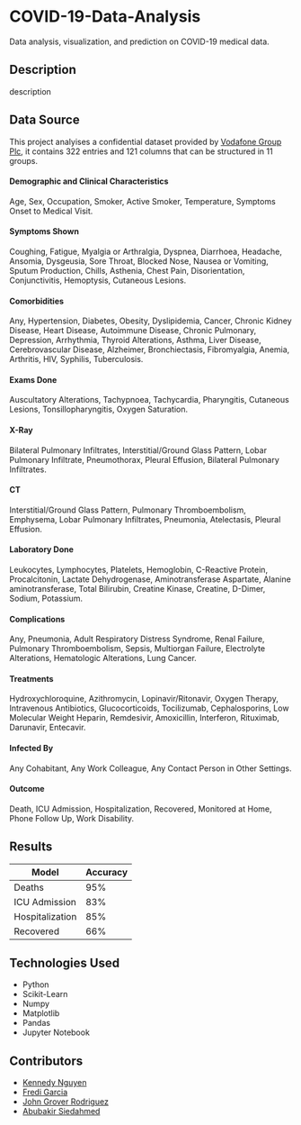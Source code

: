 # COVID-19-Data-Analysis
Data analysis, visualization, and prediction on COVID-19 medical data.

## Description

description

## Data Source

This project analyises a confidential dataset provided by [Vodafone Group Plc](https://www.vodafone.com/), it contains 322 entries and 121 columns that can be structured in 11 groups.

#### Demographic and Clinical Characteristics

Age, Sex, Occupation, Smoker, Active Smoker, Temperature, Symptoms Onset to Medical Visit.

#### Symptoms Shown

Coughing, Fatigue, Myalgia or Arthralgia, Dyspnea, Diarrhoea, Headache, Ansomia, Dysgeusia, Sore Throat, Blocked Nose, Nausea or Vomiting, Sputum Production, Chills, Asthenia, Chest Pain, Disorientation, Conjunctivitis, Hemoptysis, Cutaneous Lesions.

#### Comorbidities

Any, Hypertension, Diabetes, Obesity, Dyslipidemia, Cancer, Chronic Kidney Disease, Heart Disease, Autoimmune Disease, Chronic Pulmonary, Depression, Arrhythmia, Thyroid Alterations, Asthma, Liver Disease,  Cerebrovascular Disease, Alzheimer, Bronchiectasis, Fibromyalgia, Anemia, Arthritis, HIV, Syphilis, Tuberculosis.

#### Exams Done

Auscultatory Alterations, Tachypnoea, Tachycardia, Pharyngitis, Cutaneous Lesions, Tonsillopharyngitis, Oxygen Saturation.

#### X-Ray

Bilateral Pulmonary Infiltrates, Interstitial/Ground Glass Pattern, Lobar Pulmonary Infiltrate, Pneumothorax, Pleural Effusion, Bilateral Pulmonary Infiltrates.

#### CT

Interstitial/Ground Glass Pattern, Pulmonary Thromboembolism, Emphysema, Lobar Pulmonary Infiltrates, Pneumonia, Atelectasis, Pleural Effusion. 

#### Laboratory Done

Leukocytes, Lymphocytes, Platelets, Hemoglobin, C-Reactive Protein, Procalcitonin, Lactate Dehydrogenase, Aminotransferase Aspartate, Alanine aminotransferase, Total Bilirubin, Creatine Kinase, Creatine, D-Dimer, Sodium, Potassium. 

#### Complications

Any, Pneumonia, Adult Respiratory Distress Syndrome, Renal Failure, Pulmonary Thromboembolism, Sepsis, Multiorgan Failure, Electrolyte Alterations, Hematologic Alterations, Lung Cancer.

#### Treatments

Hydroxychloroquine, Azithromycin, Lopinavir/Ritonavir, Oxygen Therapy, Intravenous Antibiotics, Glucocorticoids, Tocilizumab, Cephalosporins, Low Molecular Weight Heparin, Remdesivir, Amoxicillin, Interferon, Rituximab, Darunavir, Entecavir.

#### Infected By

Any Cohabitant, Any Work Colleague, Any Contact Person in Other Settings.

#### Outcome

Death, ICU Admission, Hospitalization, Recovered, Monitored at Home, Phone Follow Up, Work Disability. 

## Results

| Model  | Accuracy |
| ------------- | ------------- |
| Deaths  | 95% |
| ICU Admission  | 83% |
| Hospitalization  | 85% |
| Recovered  | 66% |

## Technologies Used

* Python 
* Scikit-Learn
* Numpy
* Matplotlib
* Pandas
* Jupyter Notebook

## Contributors

* [Kennedy Nguyen](https://github.com/TypicalEDIt)
* [Fredi Garcia](https://github.com/f-garci)
* [John Grover Rodriguez](https://www.linkedin.com/in/jgrover9841/)
* [Abubakir Siedahmed](https://www.linkedin.com/in/abubakir-siedahmed-684ba3170/)


